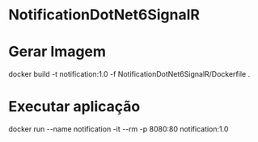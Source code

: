 # NotificationDotNet6SignalR

# Gerar Imagem
docker build -t notification:1.0 -f NotificationDotNet6SignalR/Dockerfile .

# Executar aplicação
docker run --name notification -it --rm -p 8080:80 notification:1.0

